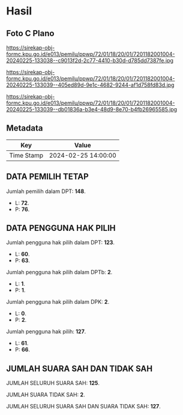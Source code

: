 # Hasil

## Foto C Plano

https://sirekap-obj-formc.kpu.go.id/e013/pemilu/ppwp/72/01/18/20/01/7201182001004-20240225-133038--c9013f2d-2c77-4410-b30d-d785dd7387fe.jpg

https://sirekap-obj-formc.kpu.go.id/e013/pemilu/ppwp/72/01/18/20/01/7201182001004-20240225-133039--405ed89d-9e1c-4682-9244-af1d758fd83d.jpg

https://sirekap-obj-formc.kpu.go.id/e013/pemilu/ppwp/72/01/18/20/01/7201182001004-20240225-133039--db01836a-b3e4-48d9-8e70-b4fb26965585.jpg


## Metadata

| Key        | Value               |
| ---------- | ------------------- |
| Time Stamp | 2024-02-25 14:00:00 |


## DATA PEMILIH TETAP

Jumlah pemilih dalam DPT: **148**.
 * L: **72**.
 * P: **76**.

## DATA PENGGUNA HAK PILIH

Jumlah pengguna hak pilih dalam DPT: **123**.
 * L: **60**.
 * P: **63**.

Jumlah pengguna hak pilih dalam DPTb: **2**.
 * L: **1**.
 * P: **1**.

Jumlah pengguna hak pilih dalam DPK: **2**.
 * L: **0**.
 * P: **2**.

Jumlah pengguna hak pilih: **127**.
 * L: **61**.
 * P: **66**.

## JUMLAH SUARA SAH DAN TIDAK SAH

JUMLAH SELURUH SUARA SAH: **125**.

JUMLAH SUARA TIDAK SAH: **2**.

JUMLAH SELURUH SUARA SAH DAN SUARA TIDAK SAH: **127**.


